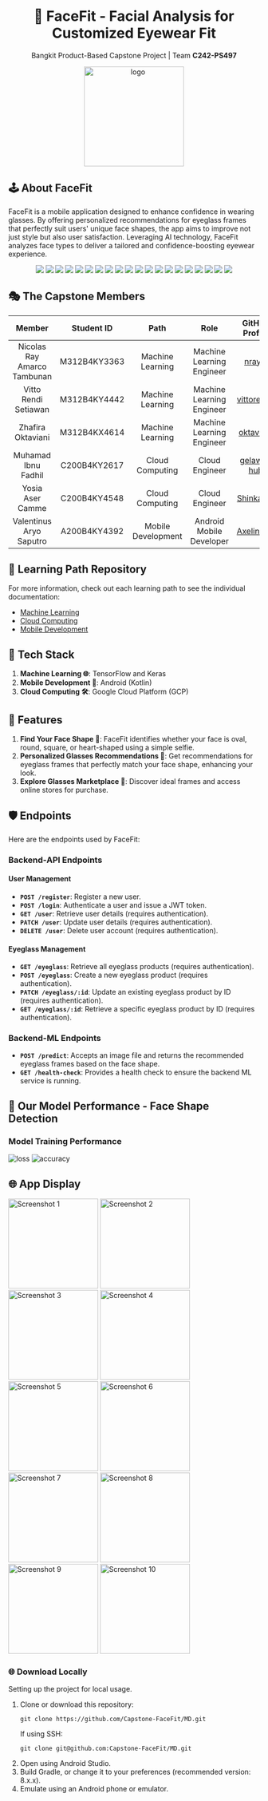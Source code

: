 <h1 align="center">
  🌟 FaceFit - Facial Analysis for Customized Eyewear Fit
</h1>
<p align="center">Bangkit Product-Based Capstone Project | Team <b>C242-PS497</b> </p>

<p align="center">
  <img src="https://github.com/Capstone-FaceFit/capstone-facefit/blob/main/Logo.png" alt="logo" width="200" height="200">
</p>

## 🕹️ About FaceFit
FaceFit is a mobile application designed to enhance confidence in wearing glasses. By offering personalized recommendations for eyeglass frames that perfectly suit users' unique face shapes, the app aims to improve not just style but also user satisfaction. Leveraging AI technology, FaceFit analyzes face types to deliver a tailored and confidence-boosting eyewear experience.

<p align="center">
  <img src="https://img.shields.io/badge/TensorFlow-%23FF6F00.svg?style=for-the-badge&logo=TensorFlow&logoColor=white">
  <img src="https://img.shields.io/badge/Keras-%23D00000.svg?style=for-the-badge&logo=Keras&logoColor=white">
  <img src="https://img.shields.io/badge/numpy-%23013243.svg?style=for-the-badge&logo=numpy&logoColor=white">
  <img src="https://img.shields.io/badge/scikit--learn-%23F7931E.svg?style=for-the-badge&logo=scikit-learn&logoColor=white">
  <img src="https://img.shields.io/badge/PIL-%23150458.svg?style=for-the-badge&logo=pypi&logoColor=white">
  <img src="https://img.shields.io/badge/pandas-%23150458.svg?style=for-the-badge&logo=pandas&logoColor=white">
  <img src="https://img.shields.io/badge/Matplotlib-%23ffffff.svg?style=for-the-badge&logo=Matplotlib&logoColor=black">
  <img src="https://img.shields.io/badge/Android%20Studio-3DDC84.svg?style=for-the-badge&logo=android-studio&logoColor=white">
  <img src="https://img.shields.io/badge/Android-3DDC84?style=for-the-badge&logo=android&logoColor=white">
  <img src="https://img.shields.io/badge/kotlin-%237F52FF.svg?style=for-the-badge&logo=kotlin&logoColor=white">
  <img src="https://img.shields.io/badge/Node.js-339933?style=for-the-badge&logo=node.js&logoColor=white">
  <img src="https://img.shields.io/badge/Express-000000?style=for-the-badge&logo=express&logoColor=white">
  <img src="https://img.shields.io/badge/Prisma-2D3748?style=for-the-badge&logo=prisma&logoColor=white">
  <img src="https://img.shields.io/badge/JWT-000000?style=for-the-badge&logo=javascript&logoColor=white">
  <img src="https://img.shields.io/badge/Python-3776AB?style=for-the-badge&logo=python&logoColor=white">
  <img src="https://img.shields.io/badge/Flask-000000?style=for-the-badge&logo=flask&logoColor=white">
  <img src="https://img.shields.io/badge/OpenCV-5C3B6D?style=for-the-badge&logo=opencv&logoColor=white">
  <img src="https://img.shields.io/badge/Docker-2496ED?style=for-the-badge&logo=docker&logoColor=white">
  <img src="https://img.shields.io/badge/App_Engine-4285F4?style=for-the-badge&logo=google-cloud&logoColor=white">
  <img src="https://img.shields.io/badge/Cloud_SQL-4285F4?style=for-the-badge&logo=google-cloud&logoColor=white">
</p>

## 🎭 The Capstone Members
|            Member           | Student ID |        Path        |                    Role                    |                                                       GitHub Profile                                                      |
| :-------------------------: | :--------: | :----------------: | :----------------------------------------: | :-----------------------------------------------------------------------------------------------------------------: |
| Nicolas Ray Amarco Tambunan  | M312B4KY3363  |  Machine Learning  | Machine Learning Engineer | [nrayjk](https://github.com/nrayjk) |
| Vitto Rendi Setiawan | M312B4KY4442   |  Machine Learning  | Machine Learning Engineer |   [vittorends](https://github.com/vittorends) |
| Zhafira Oktaviani | M312B4KX4614  | Machine Learning  | Machine Learning Engineer | [oktaveaz](https://github.com/oktaveaz) |
| Muhamad Ibnu Fadhil  | C200B4KY2617   |   Cloud Computing  |               Cloud Engineer              |  [gelaws-hub](https://github.com/gelaws-hub)         |
| Yosia Aser Camme | C200B4KY4548   |   Cloud Computing  |  Cloud Engineer        | [Shinkai91](https://github.com/Shinkai91) |
| Valentinus Aryo Saputro | A200B4KY4392   | Mobile Development |          Android Mobile Developer          |    [AxelineGit](https://github.com/AxelineGit)   |

## 📖 Learning Path Repository
For more information, check out each learning path to see the individual documentation:
- [Machine Learning](https://github.com/Capstone-FaceFit/ML)
- [Cloud Computing](https://github.com/Capstone-FaceFit/CC)
- [Mobile Development](https://github.com/Capstone-FaceFit/MD)

## 🔧 Tech Stack
1. **Machine Learning 🌐**: TensorFlow and Keras
2. **Mobile Development 📲**: Android (Kotlin)
3. **Cloud Computing 🛠️**: Google Cloud Platform (GCP)

## 🔎 Features
1. **Find Your Face Shape 👀**: FaceFit identifies whether your face is oval, round, square, or heart-shaped using a simple selfie.
2. **Personalized Glasses Recommendations 👗**: Get recommendations for eyeglass frames that perfectly match your face shape, enhancing your look.
3. **Explore Glasses Marketplace 🛒**: Discover ideal frames and access online stores for purchase.

## 🛡️ Endpoints
Here are the endpoints used by FaceFit:

### **Backend-API Endpoints**
#### **User Management**
- **`POST /register`**: Register a new user.
- **`POST /login`**: Authenticate a user and issue a JWT token.  
- **`GET /user`**: Retrieve user details (requires authentication).
- **`PATCH /user`**: Update user details (requires authentication).
- **`DELETE /user`**: Delete user account (requires authentication).

#### **Eyeglass Management**
- **`GET /eyeglass`**: Retrieve all eyeglass products (requires authentication).
- **`POST /eyeglass`**: Create a new eyeglass product (requires authentication).
- **`PATCH /eyeglass/:id`**: Update an existing eyeglass product by ID (requires authentication).
- **`GET /eyeglass/:id`**: Retrieve a specific eyeglass product by ID (requires authentication).

### **Backend-ML Endpoints**
- **`POST /predict`**: Accepts an image file and returns the recommended eyeglass frames based on the face shape.
- **`GET /health-check`**: Provides a health check to ensure the backend ML service is running.

## 🚨 Our Model Performance - Face Shape Detection

### Model Training Performance
![loss](https://github.com/user-attachments/assets/87bffe9e-1e2c-4324-9595-d57dc4f68b3f)
![accuracy](https://github.com/user-attachments/assets/d26709ab-5122-4026-9055-0eae16da9d66)

## 🌐 App Display
<div>
  <img src="https://github.com/Capstone-FaceFit/MD/blob/main/Display/Screenshot_20241211_171733_com.app.facefit.jpg" alt="Screenshot 1" width="180" />
  <img src="https://github.com/Capstone-FaceFit/MD/blob/main/Display/Screenshot_20241211_171659_com.app.facefit.jpg" alt="Screenshot 2" width="180" />
  <img src="https://github.com/Capstone-FaceFit/MD/blob/main/Display/Screenshot_20241211_171702_com.app.facefit.jpg" alt="Screenshot 3" width="180" />
  <img src="https://github.com/Capstone-FaceFit/MD/blob/main/Display/Screenshot_20241211_171645_com.app.facefit.jpg" alt="Screenshot 4" width="180" />
  <img src="https://github.com/Capstone-FaceFit/MD/blob/main/Display/Screenshot_20241211_171651_com.app.facefit.jpg" alt="Screenshot 5" width="180" />
  <img src="https://github.com/Capstone-FaceFit/MD/blob/main/Display/Screenshot_20241211_171909_com.app.facefit.jpg" alt="Screenshot 6" width="180" />
  <img src="https://github.com/Capstone-FaceFit/MD/blob/main/Display/Screenshot_20241211_171923_com.app.facefit.jpg" alt="Screenshot 7" width="180" />
  <img src="https://github.com/Capstone-FaceFit/MD/blob/main/Display/Screenshot_20241211_171934_com.app.facefit.jpg" alt="Screenshot 8" width="180" />
  <img src="https://github.com/Capstone-FaceFit/MD/blob/main/Display/Screenshot_20241211_172449_com.app.facefit.jpg" alt="Screenshot 9" width="180" />
  <img src="https://github.com/Capstone-FaceFit/MD/blob/main/Display/Screenshot_20241211_171750_com.app.facefit.jpg" alt="Screenshot 10" width="180" />
</div>

### 🌐 Download Locally
Setting up the project for local usage.
1. Clone or download this repository:
    ```shell
    git clone https://github.com/Capstone-FaceFit/MD.git
    ```
    If using SSH:
    ```shell
    git clone git@github.com:Capstone-FaceFit/MD.git
    ```
2. Open using Android Studio.
3. Build Gradle, or change it to your preferences (recommended version: 8.x.x).
4. Emulate using an Android phone or emulator.
